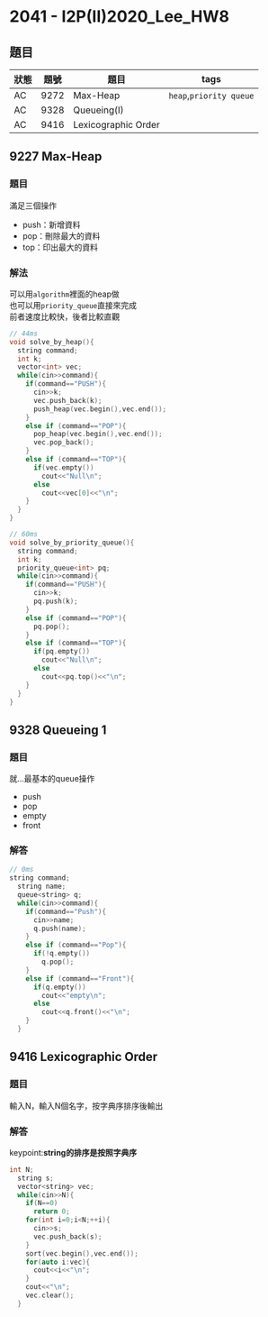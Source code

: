 # 2041 - I2P(II)2020_Lee_HW8

## 題目
| 狀態 | 題號 | 題目                | tags                    |
| ---- | ---- | ------------------- | ----------------------- |
| AC   | 9272 | Max-Heap            | `heap`,`priority queue` |
| AC   | 9328 | Queueing(I)         |                         |
| AC   | 9416 | Lexicographic Order |                         |


## 9227 Max-Heap
### 題目
滿足三個操作
+ push：新增資料
+ pop：刪除最大的資料
+ top：印出最大的資料

### 解法
可以用`algorithm`裡面的heap做  
也可以用`priority_queue`直接來完成  
前者速度比較快，後者比較直觀  
```c++
// 44ms
void solve_by_heap(){
  string command;
  int k;
  vector<int> vec;
  while(cin>>command){
    if(command=="PUSH"){
      cin>>k;
      vec.push_back(k);
      push_heap(vec.begin(),vec.end());
    }
    else if (command=="POP"){
      pop_heap(vec.begin(),vec.end());
      vec.pop_back();
    }
    else if (command=="TOP"){
      if(vec.empty())
        cout<<"Null\n";
      else
        cout<<vec[0]<<"\n";
    }
  }
}
```

```c++
// 60ms
void solve_by_priority_queue(){
  string command;
  int k;
  priority_queue<int> pq;
  while(cin>>command){
    if(command=="PUSH"){
      cin>>k;
      pq.push(k);
    }
    else if (command=="POP"){
      pq.pop();
    }
    else if (command=="TOP"){
      if(pq.empty())
        cout<<"Null\n";
      else
        cout<<pq.top()<<"\n";
    }
  }
}
```

## 9328 Queueing 1
### 題目
就...最基本的queue操作
+ push
+ pop
+ empty
+ front

### 解答
```c++
// 0ms
string command;
  string name;
  queue<string> q;
  while(cin>>command){
    if(command=="Push"){
      cin>>name;
      q.push(name);
    }
    else if (command=="Pop"){
      if(!q.empty())
        q.pop();
    }
    else if (command=="Front"){
      if(q.empty())
        cout<<"empty\n";
      else
        cout<<q.front()<<"\n";
    }
  }
```


## 9416	Lexicographic Order
### 題目
輸入N，輸入N個名字，按字典序排序後輸出
### 解答
keypoint:**string的排序是按照字典序**  
```c++
int N;
  string s;
  vector<string> vec;
  while(cin>>N){
    if(N==0)
      return 0;
    for(int i=0;i<N;++i){
      cin>>s;
      vec.push_back(s);
    }
    sort(vec.begin(),vec.end());
    for(auto i:vec){
      cout<<i<<"\n";
    }
    cout<<"\n";
    vec.clear();
  }
```

